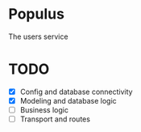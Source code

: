 # Populus

The users service

# TODO

- [x] Config and database connectivity
- [x] Modeling and database logic
- [ ] Business logic
- [ ] Transport and routes
